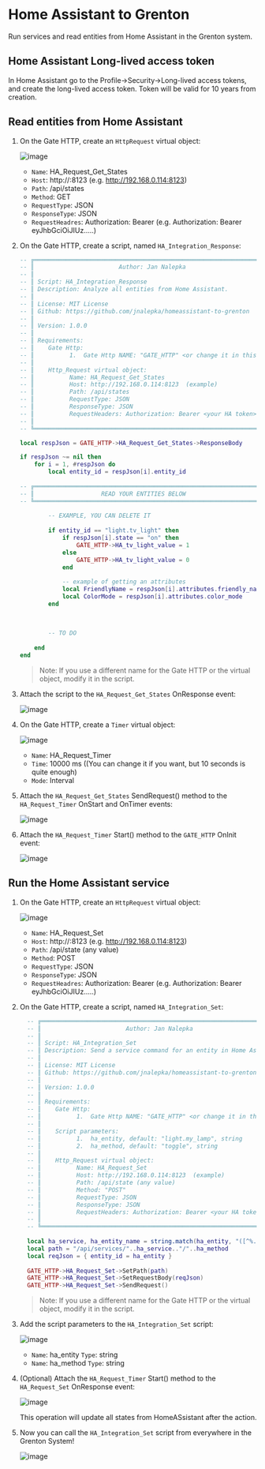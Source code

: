 # Home Assistant to Grenton

Run services and read entities from Home Assistant in the Grenton system.

## Home Assistant Long-lived access token

In Home Assistant go to the Profile->Security->Long-lived access tokens, and create the long-lived access token. Token will be valid for 10 years from creation.

## Read entities from Home Assistant

1. On the Gate HTTP, create an `HttpRequest` virtual object:

   ![image](https://github.com/user-attachments/assets/dfa7284b-c2d7-409c-9e85-8979bc95d209)

   * `Name`: HA_Request_Get_States
   * `Host`: http://<your HA IP Address>:8123 (e.g. http://192.168.0.114:8123)
   * `Path`: /api/states
   * `Method`: GET
   * `RequestType`: JSON
   * `ResponseType`: JSON
   * `RequestHeadres`: Authorization: Bearer <your Long-lived access token> (e.g. Authorization: Bearer eyJhbGciOiJIUz.....)
  
2. On the Gate HTTP, create a script, named `HA_Integration_Response`:

    ```lua
    -- ╔═══════════════════════════════════════════════════════════════════════╗
    -- ║                        Author: Jan Nalepka                            ║
    -- ║                                                                       ║
    -- ║ Script: HA_Integration_Response                                       ║
    -- ║ Description: Analyze all entities from Home Assistant.                ║
    -- ║                                                                       ║
    -- ║ License: MIT License                                                  ║
    -- ║ Github: https://github.com/jnalepka/homeassistant-to-grenton          ║
    -- ║                                                                       ║
    -- ║ Version: 1.0.0                                                        ║
    -- ║                                                                       ║
    -- ║ Requirements:                                                         ║
    -- ║    Gate Http:                                                         ║
    -- ║          1.  Gate Http NAME: "GATE_HTTP" <or change it in this script>║
    -- ║                                                                       ║
    -- ║    Http_Request virtual object:                                       ║
    -- ║          Name: HA_Request_Get_States                                  ║
    -- ║          Host: http://192.168.0.114:8123  (example)                   ║
    -- ║          Path: /api/states                                            ║
    -- ║          RequestType: JSON                                            ║
    -- ║          ResponseType: JSON                                           ║
    -- ║          RequestHeaders: Authorization: Bearer <your HA token>        ║
    -- ║                                                                       ║
    -- ╚═══════════════════════════════════════════════════════════════════════╝
    
    local respJson = GATE_HTTP->HA_Request_Get_States->ResponseBody
    
    if respJson ~= nil then
    	for i = 1, #respJson do
    	    local entity_id = respJson[i].entity_id
    	    
    -- ╔═══════════════════════════════════════════════════════════════════════╗
    -- ║                   READ YOUR ENTITIES BELOW                            ║
    -- ╚═══════════════════════════════════════════════════════════════════════╝
    		
    		-- EXAMPLE, YOU CAN DELETE IT
    	
    	    if entity_id == "light.tv_light" then
    	    	if respJson[i].state == "on" then
    	    		GATE_HTTP->HA_tv_light_value = 1
    	    	else
    	    		GATE_HTTP->HA_tv_light_value = 0
    	    	end
    	    	
    	    	-- example of getting an attributes
    			local FriendlyName = respJson[i].attributes.friendly_name
    			local ColorMode = respJson[i].attributes.color_mode
    	    end
    	    
    	    
    	    
    	    -- TO DO
    	    
    	end
    end
    
    ```

   > Note: If you use a different name for the Gate HTTP or the virtual object, modify it in the script.

3. Attach the script to the `HA_Request_Get_States` OnResponse event:

   ![image](https://github.com/user-attachments/assets/23921008-6963-4f0c-964b-4337c9821a3f)

4. On the Gate HTTP, create a `Timer` virtual object:

   ![image](https://github.com/user-attachments/assets/4a398e02-8c5d-4246-85fa-335cd73fcbce)

   * `Name`: HA_Request_Timer
   * `Time`: 10000 ms ((You can change it if you want, but 10 seconds is quite enough)
   * `Mode`: Interval

5. Attach the `HA_Request_Get_States` SendRequest() method to the `HA_Request_Timer` OnStart and OnTimer events:

   ![image](https://github.com/user-attachments/assets/e0ac09b7-13e8-4984-8e6f-f681d37cfe1d)

6. Attach the `HA_Request_Timer` Start() method to the `GATE_HTTP` OnInit event:

   ![image](https://github.com/user-attachments/assets/f847371c-3bf0-4225-a3cc-abdf6be467b1)

## Run the Home Assistant service

1. On the Gate HTTP, create an `HttpRequest` virtual object:

   ![image](https://github.com/user-attachments/assets/2de2248c-6992-42a3-b91e-ad0506311d89)

   * `Name`: HA_Request_Set
   * `Host`: http://<your HA IP Address>:8123 (e.g. http://192.168.0.114:8123)
   * `Path`: /api/state (any value)
   * `Method`: POST
   * `RequestType`: JSON
   * `ResponseType`: JSON
   * `RequestHeadres`: Authorization: Bearer <your Long-lived access token> (e.g. Authorization: Bearer eyJhbGciOiJIUz.....)

2. On the Gate HTTP, create a script, named `HA_Integration_Set`:

    ```lua
      -- ╔═══════════════════════════════════════════════════════════════════════╗
      -- ║                        Author: Jan Nalepka                            ║
      -- ║                                                                       ║
      -- ║ Script: HA_Integration_Set                                            ║
      -- ║ Description: Send a service command for an entity in Home Assistant.  ║
      -- ║                                                                       ║
      -- ║ License: MIT License                                                  ║
      -- ║ Github: https://github.com/jnalepka/homeassistant-to-grenton          ║
      -- ║                                                                       ║
      -- ║ Version: 1.0.0                                                        ║
      -- ║                                                                       ║
      -- ║ Requirements:                                                         ║
      -- ║    Gate Http:                                                         ║
      -- ║          1.  Gate Http NAME: "GATE_HTTP" <or change it in this script>║
      -- ║                                                                       ║
      -- ║    Script parameters:                                                 ║
      -- ║          1.  ha_entity, default: "light.my_lamp", string              ║
      -- ║          2.  ha_method, default: "toggle", string                     ║
      -- ║                                                                       ║
      -- ║    Http_Request virtual object:                                       ║
      -- ║          Name: HA_Request_Set                                         ║
      -- ║          Host: http://192.168.0.114:8123  (example)                   ║
      -- ║          Path: /api/state (any value)                                 ║
      -- ║          Method: "POST"                                               ║
      -- ║          RequestType: JSON                                            ║
      -- ║          ResponseType: JSON                                           ║
      -- ║          RequestHeaders: Authorization: Bearer <your HA token>        ║
      -- ║                                                                       ║
      -- ╚═══════════════════════════════════════════════════════════════════════╝
      
      local ha_service, ha_entity_name = string.match(ha_entity, "([^%.]+)%.([^%.]+)")
      local path = "/api/services/"..ha_service.."/"..ha_method
      local reqJson = { entity_id = ha_entity }
      
      GATE_HTTP->HA_Request_Set->SetPath(path)
      GATE_HTTP->HA_Request_Set->SetRequestBody(reqJson)
      GATE_HTTP->HA_Request_Set->SendRequest()

    ```

    > Note: If you use a different name for the Gate HTTP or the virtual object, modify it in the script.

3. Add the script parameters to the `HA_Integration_Set` script:

   ![image](https://github.com/user-attachments/assets/d8e08f3d-7d67-4b77-9d2f-b5a50c7d52d9)

   * `Name`: ha_entity `Type`: string
   * `Name`: ha_method `Type`: string

4. (Optional) Attach the `HA_Request_Timer` Start() method to the `HA_Request_Set` OnResponse event:

   ![image](https://github.com/user-attachments/assets/bb1b97ed-0c33-4530-8390-06ff0992ad0d)

   This operation will update all states from HomeASsistant after the action.

5. Now you can call the `HA_Integration_Set` script from everywhere in the Grenton System!

   ![image](https://github.com/user-attachments/assets/948074ff-c0ac-4ecd-bdfa-75c5f8e74b5c)





   


